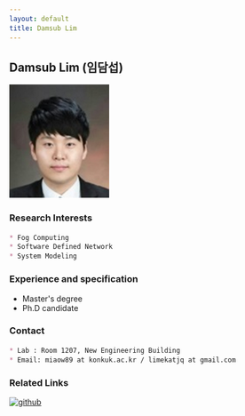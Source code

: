```yaml
---
layout: default
title: Damsub Lim
---
```


## Damsub Lim (임담섭)
![alt_text](../assets/img/profile/profile_dslim.png)

### Research Interests
```markdown
* Fog Computing
* Software Defined Network
* System Modeling
```

### Experience and specification
- Master's degree
- Ph.D candidate

### Contact
```markdown
* Lab : Room 1207, New Engineering Building
* Email: miaow89 at konkuk.ac.kr / limekatjq at gmail.com
```

### Related Links
[![github](https://img.shields.io/badge/GitHub-181717.svg?&style=for-the-badge&logo=GitHub&logoColor=white)](https://github.com/miaow89)